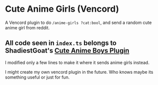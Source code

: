 # Cute Anime Girls (Vencord)

A Vencord plugin to do `/anime-girls ?cat:bool`, and send a random cute anime girl from reddit.

## All code seen in `index.ts` belongs to ShadiestGoat's [Cute Anime Boys Plugin](https://github.com/ShadiestGoat/vencord-cuteanimeboys 'Cute Anime Boys Plugin')
I modified only a few lines to make it where it sends anime girls instead.


I might create my own vencord plugin in the future. Who knows maybe its something useful or just for fun.
